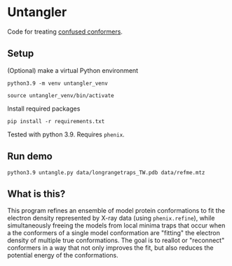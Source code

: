 # Untangler

Code for treating [confused conformers](https://bl831.als.lbl.gov/~jamesh/challenge/twoconf/).

## Setup 
(Optional) make a virtual Python environment

`python3.9 -m venv untangler_venv`

`source untangler_venv/bin/activate`

Install required packages

`pip install -r requirements.txt` 

Tested with python 3.9. Requires `phenix`.

## Run demo

`python3.9 untangle.py data/longrangetraps_TW.pdb data/refme.mtz`


<!-- <CENTER><P>
<HR><A href="untangling.gif"><img src=untangling.gif width=960 height=720></A><p>
<HR></P></CENTER> -->


## What is this?


This program refines an ensemble of model protein conformations to fit the 
electron density represented by X-ray data (using `phenix.refine`), while 
simultaneously freeing the models from local minima traps that occur when a 
the conformers of a single model conformation are "fitting" the electron density 
of multiple true conformations. The goal is to reallot or "reconnect" conformers 
in a way that not only improves the fit, but also reduces the potential energy 
of the conformations.